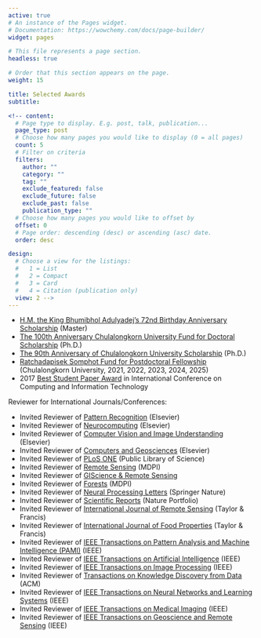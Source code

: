 ```yaml
---
active: true
# An instance of the Pages widget.
# Documentation: https://wowchemy.com/docs/page-builder/
widget: pages

# This file represents a page section.
headless: true

# Order that this section appears on the page.
weight: 15

title: Selected Awards
subtitle:

<!-- content:
  # Page type to display. E.g. post, talk, publication...
  page_type: post
  # Choose how many pages you would like to display (0 = all pages)
  count: 5
  # Filter on criteria
  filters:
    author: ""
    category: ""
    tag: ""
    exclude_featured: false
    exclude_future: false
    exclude_past: false
    publication_type: ""
  # Choose how many pages you would like to offset by
  offset: 0
  # Page order: descending (desc) or ascending (asc) date.
  order: desc

design:
  # Choose a view for the listings:
  #   1 = List
  #   2 = Compact
  #   3 = Card
  #   4 = Citation (publication only)
  view: 2 -->
---
```

- [H.M. the King Bhumibhol Adulyadej’s 72nd Birthday Anniversary Scholarship](https://kaopanboonyuen.github.io/files/scholarship/panboonyuen_72nd_anniversary_of_HM_King_Bhumibol_scholarship_v2.jpg) (Master)
- [The 100th Anniversary Chulalongkorn University Fund for Doctoral Scholarship](https://kaopanboonyuen.github.io/files/scholarship/Recipient_100years_2_2560.pdf) (Ph.D.)
- [The 90th Anniversary of Chulalongkorn University Scholarship](https://kaopanboonyuen.github.io/files/scholarship/Recipient_90yearsfund_2_2563.pdf) (Ph.D.)
- [Ratchadapisek Somphot Fund for Postdoctoral Fellowship](https://kaopanboonyuen.github.io/files/postdoc/Recipient_Posdoc_6_65.pdf) (Chulalongkorn University, 2021, 2022, 2023, 2024, 2025)
- 2017 [Best Student Paper Award](https://link.springer.com/book/10.1007/978-3-319-60663-7) in International Conference on Computing and Information Technology

Reviewer for International Journals/Conferences:

- Invited Reviewer of [Pattern Recognition](https://www.journals.elsevier.com/pattern-recognition) (Elsevier)
- Invited Reviewer of [Neurocomputing](https://www.journals.elsevier.com/neurocomputing) (Elsevier)
- Invited Reviewer of [Computer Vision and Image Understanding](https://www.journals.elsevier.com/computer-vision-and-image-understanding) (Elsevier)
- Invited Reviewer of [Computers and Geosciences](https://www.journals.elsevier.com/computers-and-geosciences) (Elsevier)
- Invited Reviewer of [PLoS ONE](https://journals.plos.org/plosone/) (Public Library of Science)
- Invited Reviewer of [Remote Sensing](https://www.mdpi.com/journal/remotesensing) (MDPI)
- Invited Reviewer of [GIScience & Remote Sensing](https://www.tandfonline.com/toc/tgis20/current)
- Invited Reviewer of [Forests](https://www.mdpi.com/journal/forests) (MDPI)
- Invited Reviewer of [Neural Processing Letters](https://www.springer.com/journal/11063) (Springer Nature)
- Invited Reviewer of [Scientific Reports](https://www.nature.com/srep/) (Nature Portfolio)
- Invited Reviewer of [International Journal of Remote Sensing](https://www.tandfonline.com/journals/tres20) (Taylor & Francis)
- Invited Reviewer of [International Journal of Food Properties](https://www.tandfonline.com/toc/lijr20/current) (Taylor & Francis)
- Invited Reviewer of [IEEE Transactions on Pattern Analysis and Machine Intelligence (PAMI)](https://ieeexplore.ieee.org/xpl/RecentIssue.jsp?punumber=34) (IEEE)
- Invited Reviewer of [IEEE Transactions on Artificial Intelligence](https://www.ieee-cis.org/pubs/taai/) (IEEE)
- Invited Reviewer of [IEEE Transactions on Image Processing](https://ieeexplore.ieee.org/xpl/RecentIssue.jsp?punumber=83) (IEEE)
- Invited Reviewer of [Transactions on Knowledge Discovery from Data](https://dl.acm.org/journal/tkdd) (ACM)
- Invited Reviewer of [IEEE Transactions on Neural Networks and Learning Systems](https://ieeexplore.ieee.org/xpl/RecentIssue.jsp?punumber=5962385) (IEEE)
- Invited Reviewer of [IEEE Transactions on Medical Imaging](https://www.embs.org/tmi/) (IEEE)
- Invited Reviewer of [IEEE Transactions on Geoscience and Remote Sensing](https://www.grss-ieee.org/publications/transactions-on-geoscience-and-remote-sensing/) (IEEE)
